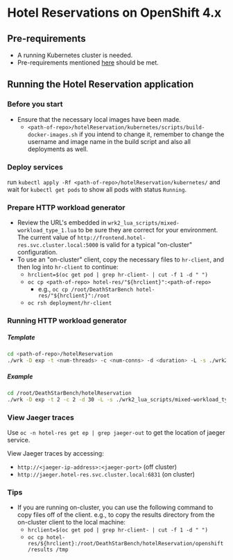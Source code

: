 # Hotel Reservations on OpenShift 4.x

## Pre-requirements

- A running Kubernetes cluster is needed.
- Pre-requirements mentioned [here](https://github.com/delimitrou/DeathStarBench/blob/master/hotelReservation/README.md) should be met.

## Running the Hotel Reservation application

### Before you start

- Ensure that the necessary local images have been made.
  - `<path-of-repo>/hotelReservation/kubernetes/scripts/build-docker-images.sh`
  if you intend to change it, remember to change the username and image name in the build script and also all deployments as well.
### Deploy services

run `kubectl apply -Rf <path-of-repo>/hotelReservation/kubernetes/`
and wait for `kubectl get pods` to show all pods with status `Running`.


### Prepare HTTP workload generator

- Review the URL's embedded in `wrk2_lua_scripts/mixed-workload_type_1.lua` to be sure they are correct for your environment.
  The current value of `http://frontend.hotel-res.svc.cluster.local:5000` is valid for a typical "on-cluster" configuration.
- To use an "on-cluster" client, copy the necessary files to `hr-client`, and then log into `hr-client` to continue:
  - `hrclient=$(oc get pod | grep hr-client- | cut -f 1 -d " ")`
  - `oc cp <path-of-repo> hotel-res/"${hrclient}":<path-of-repo>`
    - e.g., `oc cp /root/DeathStarBench hotel-res/"${hrclient}":/root`
  - `oc rsh deployment/hr-client`

### Running HTTP workload generator

##### Template
```bash
cd <path-of-repo>/hotelReservation
./wrk -D exp -t <num-threads> -c <num-conns> -d <duration> -L -s ./wrk2_lua_scripts/mixed-workload_type_1.lua http://frontend.hotel-res.svc.cluster.local:5000 -R <reqs-per-sec>
```

##### Example
```bash
cd /root/DeathStarBench/hotelReservation
./wrk -D exp -t 2 -c 2 -d 30 -L -s ./wrk2_lua_scripts/mixed-workload_type_1.lua http://frontend.hotel-res.svc.cluster.local:5000 -R 2 
```


### View Jaeger traces

Use `oc -n hotel-res get ep | grep jaeger-out` to get the location of jaeger service.

View Jaeger traces by accessing:
- `http://<jaeger-ip-address>:<jaeger-port>`  (off cluster)
- `http://jaeger.hotel-res.svc.cluster.local:6831`  (on cluster)


### Tips

- If you are running on-cluster, you can use the following command to copy files off of the client.
e.g., to copy the results directory from the on-cluster client to the local machine:
  - `hrclient=$(oc get pod | grep hr-client- | cut -f 1 -d " ")`
  - `oc cp hotel-res/${hrclient}:/root/DeathStarBench/hotelReservation/openshift/results /tmp`
